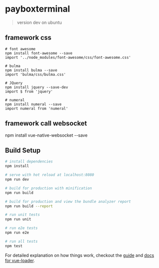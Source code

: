 # payboxterminal

> version dev on ubuntu

## framework css
```
# font awesome
npm install font-awesome --save
import '../node_modules/font-awesome/css/font-awesome.css'

# bulma
npm install bulma --save
import 'bulma/css/bulma.css'

# JQuery
npm install jquery --save-dev
import $ from 'jquery'

# numeral
npm install numeral --save
import numeral from 'numeral'
```

## framework call websocket
npm install vue-native-websocket --save

## Build Setup

``` bash
# install dependencies
npm install

# serve with hot reload at localhost:8080
npm run dev

# build for production with minification
npm run build

# build for production and view the bundle analyzer report
npm run build --report

# run unit tests
npm run unit

# run e2e tests
npm run e2e

# run all tests
npm test
```

For detailed explanation on how things work, checkout the [guide](http://vuejs-templates.github.io/webpack/) and [docs for vue-loader](http://vuejs.github.io/vue-loader).
